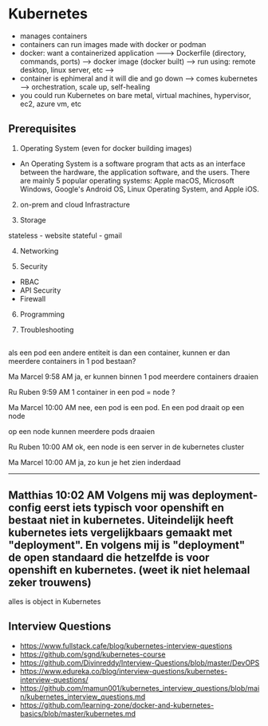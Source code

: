 # Kubernetes

- manages containers
- containers can run images made with docker or podman
- docker: want a containerized application ---> Dockerfile (directory, commands, ports) --> docker image (docker built) --> run using: remote desktop, linux server, etc --> 
- container is ephimeral and it will die and go down --> comes kubernetes --> orchestration, scale up, self-healing
- you could run Kubernetes on bare metal, virtual machines, hypervisor, ec2, azure vm, etc

## Prerequisites

1. Operating System (even for docker building images)

- An Operating System is a software program that acts as an interface between the hardware, the application software, and the users. There are mainly 5 popular operating systems: Apple macOS, Microsoft Windows, Google's Android OS, Linux Operating System, and Apple iOS.

2. on-prem and cloud Infrastracture

3. Storage


stateless - website
stateful - gmail


4. Networking

5. Security

- RBAC
- API Security
- Firewall

6. Programming


7. Troubleshooting



##

als een pod een andere entiteit is dan een container, kunnen er dan meerdere containers in 1 pod bestaan?

Ma
Marcel
9:58 AM
ja, er kunnen binnen 1 pod meerdere containers draaien

Ru
Ruben
9:59 AM
1 container in een pod = node ?

Ma
Marcel
10:00 AM
nee, een pod is een pod. En een pod draait op een node

op een node kunnen meerdere pods draaien

Ru
Ruben
10:00 AM
ok, een node is een server in de kubernetes cluster

Ma
Marcel
10:00 AM
ja, zo kun je het zien inderdaad


---------
Matthias
10:02 AM
Volgens mij was deployment-config eerst iets typisch voor openshift en bestaat niet in kubernetes. Uiteindelijk heeft kubernetes iets vergelijkbaars gemaakt met "deployment". En volgens mij is "deployment" de open standaard die hetzelfde is voor openshift en kubernetes. (weet ik niet helemaal zeker trouwens)
---------

alles is object in Kubernetes


## Interview Questions

- https://www.fullstack.cafe/blog/kubernetes-interview-questions
- https://github.com/sgnd/kubernetes-course
- https://github.com/Divinreddy/Interview-Questions/blob/master/DevOPS
- https://www.edureka.co/blog/interview-questions/kubernetes-interview-questions/
- https://github.com/mamun001/kubernetes_interview_questions/blob/main/kubernetes_interview_questions.md
- https://github.com/learning-zone/docker-and-kubernetes-basics/blob/master/kubernetes.md

